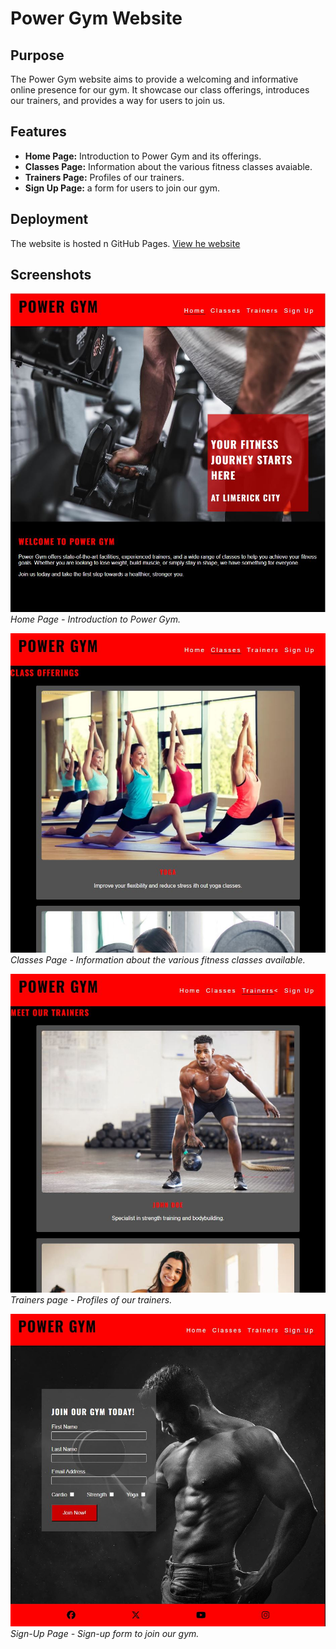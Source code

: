 # Power Gym Website

## Purpose
The Power Gym website aims to provide a welcoming and informative online presence for our gym. It showcase our class offerings, introduces our trainers, and provides a way for users to join us.

## Features
- **Home Page:** Introduction to Power Gym and its offerings.
- **Classes Page:** Information about the various fitness classes avaiable.
- **Trainers Page:** Profiles of our trainers.
- **Sign Up Page:** a form for users to join our gym.

## Deployment
The website is hosted n GitHub Pages. [View he website](https://lucyn03.github.io/my-power-gym-project/)

## Screenshots
![Home Page](/assets/images/home-page.JPG)
*Home Page - Introduction to Power Gym.*

![Classes Page](/assets/images/classes-page.JPG)
*Classes Page - Information about the various fitness classes available.*

![Trainers Page](/assets/images/trainers-page.JPG)
*Trainers page - Profiles of our trainers.*

![Sign-Up Page](/assets/images/signup-page.JPG)
*Sign-Up Page - Sign-up form to join our gym.*